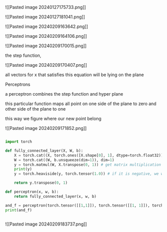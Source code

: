 
![[Pasted image 20240127175733.png]]

![[Pasted image 20240127181041.png]]

![[Pasted image 20240209163642.png]]

![[Pasted image 20240209164106.png]]

![[Pasted image 20240209170015.png]]

the step function, 

![[Pasted image 20240209170407.png]]

all vectors for x that satisfies this equation will be lying on the plane

Perceptrons

a perceptron combines the step function and hyper plane

this particular function maps all point on one side of the plane to zero and other side of the plane to one


this way we figure where our new point belong

![[Pasted image 20240209171852.png]]

```python

import torch

def fully_connected_layer(X, W, b):
    X = torch.cat((X, torch.ones([X.shape[0], 1], dtype=torch.float32)), dim=1)
    W = torch.cat((W, b.unsqueeze(dim=1)), dim=1)
    y = torch.matmul(W, X.transpose(0, 1)) # get matrix multiplication
    print(y)
    y = torch.heaviside(y, torch.tensor(1.0)) # if it is negative, we will get zero, positive, one

    return y.transpose(0, 1)

def perceptron(x, w, b):
    return fully_connected_layer(x, w, b)

and_f = perceptron(torch.tensor([[1,1]]), torch.tensor([[1, 1]]), torch.tensor([-1.5]))
print(and_f)
           
```


![[Pasted image 20240209183737.png]]



